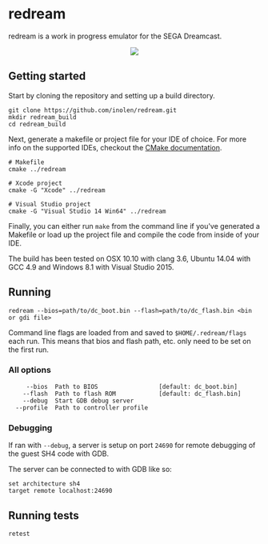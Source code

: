 # redream

redream is a work in progress emulator for the SEGA Dreamcast.

<p align="center">
<a href="http://www.youtube.com/watch?v=kDBAweW9hD0"><img src="http://share.gifyoutube.com/vMZXGb.gif" /></a>
</p>

## Getting started

Start by cloning the repository and setting up a build directory.
```shell
git clone https://github.com/inolen/redream.git
mkdir redream_build
cd redream_build
```

Next, generate a makefile or project file for your IDE of choice. For more info on the supported IDEs, checkout the [CMake documentation](http://www.cmake.org/cmake/help/latest/manual/cmake-generators.7.html).
```shell
# Makefile
cmake ../redream

# Xcode project
cmake -G "Xcode" ../redream

# Visual Studio project
cmake -G "Visual Studio 14 Win64" ../redream
```

Finally, you can either run `make` from the command line if you've generated a Makefile or load up the project file and compile the code from inside of your IDE.

The build has been tested on OSX 10.10 with clang 3.6, Ubuntu 14.04 with GCC 4.9 and Windows 8.1 with Visual Studio 2015.

## Running
```
redream --bios=path/to/dc_boot.bin --flash=path/to/dc_flash.bin <bin or gdi file>
```

Command line flags are loaded from and saved to `$HOME/.redream/flags` each run. This means that bios and flash path, etc. only need to be set on the first run.

### All options
```
     --bios  Path to BIOS                 [default: dc_boot.bin]
    --flash  Path to flash ROM            [default: dc_flash.bin]
    --debug  Start GDB debug server
  --profile  Path to controller profile
```

### Debugging

If ran with `--debug`, a server is setup on port `24690` for remote debugging of the guest SH4 code with GDB.

The server can be connected to with GDB like so:
```
set architecture sh4
target remote localhost:24690
```

## Running tests
```shell
retest
```
